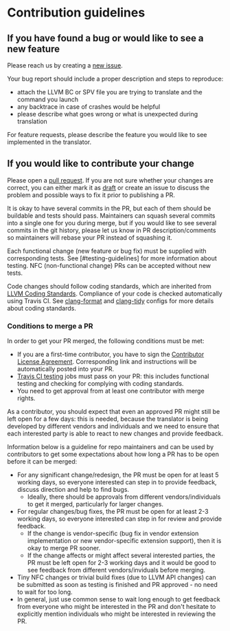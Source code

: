 # Contribution guidelines

## If you have found a bug or would like to see a new feature

Please reach us by creating a [new issue].

Your bug report should include a proper description and steps to reproduce:
- attach the LLVM BC or SPV file you are trying to translate and the command you
  launch
- any backtrace in case of crashes would be helpful
- please describe what goes wrong or what is unexpected during translation

For feature requests, please describe the feature you would like to see
implemented in the translator.

[new issue]: https://github.com/KhronosGroup/SPIRV-LLVM-Translator/issues/new

## If you would like to contribute your change

Please open a [pull request]. If you are not sure whether your changes are
correct, you can either mark it as [draft] or create an issue to discuss the
problem and possible ways to fix it prior to publishing a PR.

It is okay to have several commits in the PR, but each of them should be
buildable and tests should pass. Maintainers can squash several commits
into a single one for you during merge, but if you would like to see several
commits in the git history, please let us know in PR description/comments so
maintainers will rebase your PR instead of squashing it.

Each functional change (new feature or bug fix) must be supplied with
corresponding tests. See [#testing-guidelines] for more information about
testing. NFC (non-functional change) PRs can be accepted without new tests.

Code changes should follow coding standards, which are inherited from [LLVM
Coding Standards]. Compliance of your code is checked automatically using
Travis CI. See [clang-format] and [clang-tidy] configs for more details about
coding standards.

### Conditions to merge a PR

In order to get your PR merged, the following conditions must be met:
- If you are a first-time contributor, you have to sign the
  [Contributor License Agreement]. Corresponding link and instructions will be
  automatically posted into your PR.
- [Travis CI testing] jobs must pass on your PR: this includes functional
  testing and checking for complying with coding standards.
- You need to get approval from at least one contributor with merge rights.

As a contributor, you should expect that even an approved PR might still be left
open for a few days: this is needed, because the translator is being developed
by different vendors and individuals and we need to ensure that each interested
party is able to react to new changes and provide feedback.

Information below is a guideline for repo maintainers and can be used by
contributors to get some expectations about how long a PR has to be open before
it can be merged:
- For any significant change/redesign, the PR must be open for at least 5
  working days, so everyone interested can step in to provide feedback, discuss
  direction and help to find bugs.
  - Ideally, there should be approvals from different vendors/individuals to get
    it merged, particularly for larger changes.
- For regular changes/bug fixes, the PR must be open for at least 2-3 working
  days, so everyone interested can step in for review and provide feedback.
  - If the change is vendor-specific (bug fix in vendor extension implementation
    or new vendor-specific extension support), then it is okay to merge PR
    sooner.
  - If the change affects or might affect several interested parties, the PR
    must be left open for 2-3 working days and it would be good to see feedback
    from different vendors/inviduals before merging.
- Tiny NFC changes or trivial build fixes (due to LLVM API changes) can be
  submitted as soon as testing is finished and PR approved - no need to wait for
  too long.
- In general, just use common sense to wait long enough to get feedback from
  everyone who might be interested in the PR and don't hesitate to explicitly
  mention individuals who might be interested in reviewing the PR.

[pull request]: https://github.com/KhronosGroup/SPIRV-LLVM-Translator/pulls
[draft]: https://docs.github.com/en/github/collaborating-with-issues-and-pull-requests/about-pull-requests#draft-pull-requests
[LLVM Coding Standards]: https://llvm.org/docs/CodingStandards.html
[clang-format]: [.clang-format]
[clang-tidy]: [.clang-tidy]
[Contributor License Agreement]: https://cla-assistant.io/KhronosGroup/SPIRV-LLVM-Translator
[Travis CI testing]: https://travis-ci.org/KhronosGroup/SPIRV-LLVM-Translator
